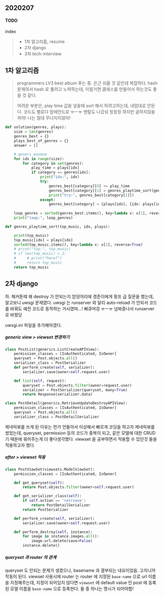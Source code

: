 ## 2020207

#### TODO

index

> - 1차 알고리즘, resume 
> - 2차 django 
> - 3차 tech-interview



## 1차 알고리즘

> programmers LV3 best album 푸는 중. 은근 쉬울 것 같은데 복잡하다. hash 문제여서 hash 로 풀려고 노력하는데, 이럴거면 클래스를 만들어서 하는것도 좋을 것 같다.
>
> 어려운 부분은, play time 값을 넣을때 sort 해서 하려고하는데, 내맘대로 안된다. 코드도 별로다 맘에안드로 ㅠㅡㅠ 멘탈도 나갔숴 힝힝힝 하지만 굴하지않을꺼야! 나는 절대 무너지지않아!

```python
def solution(genres, plays):
    size = len(genres)
    genres_best = {}
    plays_best_of_genres = {}
    answer = []

    # geners maxmum
    for idx in range(size):
        for category in set(genres):
            play_time = plays[idx]
            if category == genres[idx]:
                print("idx:", idx)
                try:
                    genres_best[category][0] += play_time
                    genres_best[category][1] = genres_playtime_sort(genres_best[category][1], idx, plays)
                    print("try:", genres_best[category[1]])
                except:
                    genres_best[category] = [plays[idx], {idx: plays[idx]}]
    
    loop_genres = sorted(genres_best.items(), key=lambda x: x[1], reverse=True)
    print("loop:", loop_genres)

def genres_playtime_sort(top_music, idx, plays):

    print(top_music)
    top_music[idx] = plays[idx]
    sorted(top_music.items(), key=lambda x: x[1], reverse=True)
    # print("top:", top_music)    
    # if len(top_music) > 2:
    #     # print("here?")
    #     return top_music
    return top_music
```



## 2차 django 

하. 해커톤때 왜 destroy 가 안되는지 암덩어리에 경준이에게 핑프 급 질문을 했는데, 알고보니 uwsgi 문제였다. uwsgi 는 runserver 와 달리 auto-reload 가 안되서 코드를 바꿔도 예전 코드로 동작하는 거시였따...! 뻐큐머겅 ㅠㅡㅠ 넘짜증나서 runserver 로 바꿨당

uwsgi.ini 파일을 추가해야겠다. 

##### generic view > viewset 변경하기

```python
class PostList(generics.ListCreateAPIView):
    permission_classes = [IsAuthenticated, IsOwner]
    queryset = Post.objects.all()
    serializer_class = PostSerializer
    def perform_create(self, serializer):
        serializer.save(owner=self.request.user)

    def list(self, request):
        queryset = Post.objects.filter(owner=request.user)
        serializer = PostSerializer(queryset, many=True)
        return Response(serializer.data)

class PostDetail(generics.RetrieveUpdateDestroyAPIView):
    permission_classes = [IsAuthenticated, IsOwner]
    queryset = Post.objects.all()
    serializer_class = PostDetailSerializer
```

제네릭뷰를 쓰게 된 이유는 먼가 안돌아서 이상해서 빠르게 코딩을 하고자 제네릭뷰를 썼었는데, queryset, permission 등의 코드가 중복이 되고, 같은 모델에 대한 CRUD 기 때문에 묶어주는게 더 좋다생각했다. viewset 을 공부하면서 적용할 수 있던것 들을 적용하고자 했다. 

##### after > viewset 적용

```python
class PostViewSet(viewsets.ModelViewSet):
    permission_classes = [IsAuthenticated, IsOwner]

    def get_queryset(self):
        return Post.objects.filter(owner=self.request.user)

    def get_serializer_class(self):
        if self.action == 'retrieve': 
            return PostDetailSerializer
        return PostSerializer

    def perform_create(self, serializer):
        serializer.save(owner=self.request.user)

    def perform_destroy(self, instance):
        for image in instance.images.all():
            image.url.delete(save=False)
        instance.delete()
```

##### queryset 과 router 의 관계

queryset 도 안되는 문제가 생겼으나, basename 과 결부되는 내요이었음. 고치니까 작동이 된다. viewset 사용시에 router 는 router 에 지정된 `base-name` 으로 url 이름을 지정해주는데, 지정이 되어있지 않다면 `viewset` 에 default value 인 post 에 등록된 모델 이름을 `base-name` 으로 등록한다. 둘 중 하나는 명시가 되어야함! 
